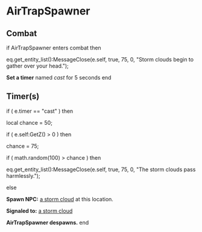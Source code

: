 # AirTrapSpawner


## Combat


if  AirTrapSpawner enters combat  then


eq.get_entity_list():MessageClose(e.self, true, 75, 0, "Storm clouds begin to gather over your head.");


**Set a timer** named *cast* for 5 seconds
end



## Timer(s)


if ( e.timer == "cast" ) then




local chance = 50;


if ( e.self:GetZ() > 0 ) then



chance = 75;







if ( math.random(100) > chance ) then



eq.get_entity_list():MessageClose(e.self, true, 75, 0, "The storm clouds pass harmlessly.");


else



**Spawn NPC:**  [a storm cloud](/npc/209160) at this location.



**Signaled to:**  [a storm cloud](/npc/209160)





**AirTrapSpawner despawns.**
end
